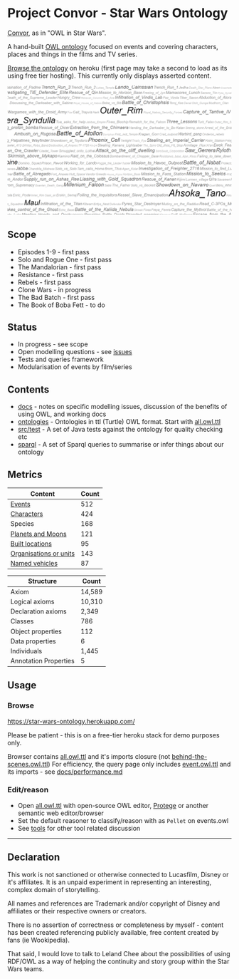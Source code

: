 # Project Convor - Star Wars Ontology

[Convor](http://star-wars-ontology.herokuapp.com/classes/1070940699/), as in "OWL in Star Wars".

A hand-built [OWL ontology](docs/benefits.md) focused on events and covering characters, places and things in the films and TV series.

[Browse the ontology](https://star-wars-ontology.herokuapp.com/) on heroku
(first page may take a second to load as its using free tier hosting).
This currently only displays asserted content.

[![Star Wars Ontology (cloud view)](docs/cloud.png)](docs/instances-usage-cloud.pdf)


## Scope

* Episodes 1-9 - first pass
* Solo and Rogue One - first pass
* The Mandalorian - first pass
* Resistance - first pass
* Rebels - first pass
* Clone Wars - in progress
* The Bad Batch - first pass
* The Book of Boba Fett - to do

## Status

* In progress - see scope
* Open modelling questions - see [issues](issues)
* Tests and queries framework
* Modularisation of events by film/series

## Contents

* [docs](docs/index.md) - notes on specific modelling issues, discussion of the benefits of using OWL, and working docs
* [ontologies](ontologies/) - Ontologies in ttl (Turtle) OWL format. Start with [all.owl.ttl](ontologies/all.owl.ttl)
* [src/test](src/test/) - A set of Java tests against the ontology for quality checking etc
* [sparql](sparql/) - A set of Sparql queries to summarise or infer things about our ontology

## Metrics

| Content                                                                                                                  | Count |
|--------------------------------------------------------------------------------------------------------------------------|-------|
| [Events](http://star-wars-ontology.herokuapp.com/dlquery/?expression=Event&syntax=man)                                   | 512   |
| [Characters](http://star-wars-ontology.herokuapp.com/dlquery/?expression=Being+or+Droid&syntax=man)                      | 424   |
| Species                                                                                                                  | 168   |
| [Planets and Moons](http://star-wars-ontology.herokuapp.com/dlquery/?expression=Planet+or+Moon&syntax=man)               | 121   |
| [Built locations](http://star-wars-ontology.herokuapp.com/dlquery/?expression=Built_Location+and+not+Vehicle&syntax=man) | 95    |
| [Organisations or units](http://star-wars-ontology.herokuapp.com/dlquery/?expression=Organisation&syntax=man)            | 143   |
| [Named vehicles](http://star-wars-ontology.herokuapp.com/dlquery/?expression=Vehicle&syntax=man)                         | 87    |

| Structure             | Count  |
|-----------------------|--------|
| Axiom                 | 14,589 |
| Logical axioms        | 10,310 |
| Declaration axioms    | 2,349  |
| Classes               | 786    |
| Object properties     | 112    |
| Data properties       | 6      |
| Individuals           | 1,445  |
| Annotation Properties | 5      |

## Usage

### Browse

https://star-wars-ontology.herokuapp.com/

Please be patient - this is on a free-tier heroku stack for demo purposes only.

Browser contains [all.owl.ttl](ontologies/all.owl.ttl) and it's imports closure (not [behind-the-scenes.owl.ttl](ontologies/behind-the-scenes.owl.ttl))
For efficiency, the query page only includes [event.owl.ttl](ontologies/events.owl.ttl) and its imports - see [docs/performance.md](docs/performance.md)

### Edit/reason
* Open [all.owl.ttl](ontologies/all.owl.ttl) with open-source OWL editor, [Protege](https://protege.stanford.edu/) or
  another semantic web editor/browser
* Set the default reasoner to classify/reason with as `Pellet` on events.owl
* See [tools](docs/tools.md) for other tool related discussion

---

## Declaration

This work is not sanctioned or otherwise connected to Lucasfilm, Disney or it's affiliates. It is an unpaid experiment
in representing an interesting, complex domain of storytelling.

All names and references are Trademark and/or copyright of Disney and affiliates or their respective owners or creators.

There is no assertion of correctness or completeness by myself - content has been created referencing publicly
available, free content created by fans (ie Wookipedia).

That said, I would love to talk to Leland Chee about the possibilities of using RDF/OWL as a way of helping the
continuity and story group within the Star Wars teams.
